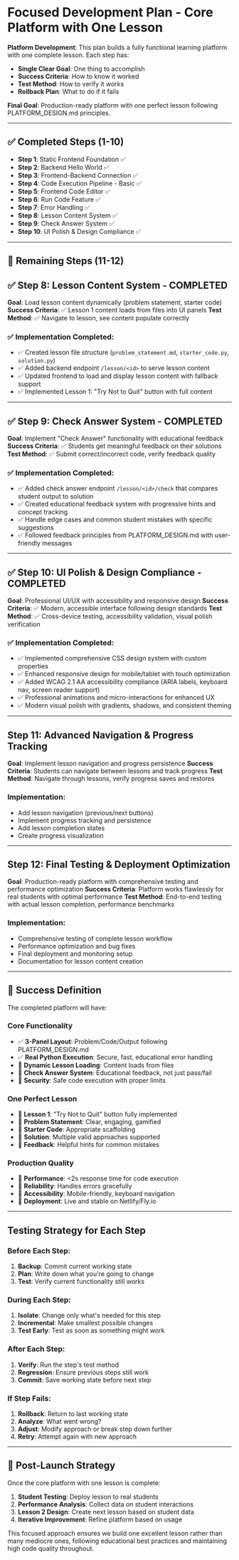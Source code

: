 # Focused Development Plan - Core Platform with One Lesson

**Platform Development**: This plan builds a fully functional learning platform with one complete lesson. Each step has:
- **Single Clear Goal**: One thing to accomplish
- **Success Criteria**: How to know it worked
- **Test Method**: How to verify it works
- **Rollback Plan**: What to do if it fails

**Final Goal**: Production-ready platform with one perfect lesson following PLATFORM_DESIGN.md principles.

---

## ✅ Completed Steps (1-10)

- **Step 1**: Static Frontend Foundation ✅
- **Step 2**: Backend Hello World ✅  
- **Step 3**: Frontend-Backend Connection ✅
- **Step 4**: Code Execution Pipeline - Basic ✅
- **Step 5**: Frontend Code Editor ✅
- **Step 6**: Run Code Feature ✅
- **Step 7**: Error Handling ✅
- **Step 8**: Lesson Content System ✅
- **Step 9**: Check Answer System ✅
- **Step 10**: UI Polish & Design Compliance ✅

---

## 🔄 Remaining Steps (11-12)

## ✅ Step 8: Lesson Content System - COMPLETED
**Goal**: Load lesson content dynamically (problem statement, starter code)
**Success Criteria**: ✅ Lesson 1 content loads from files into UI panels
**Test Method**: ✅ Navigate to lesson, see content populate correctly

### ✅ Implementation Completed:
- ✅ Created lesson file structure (`problem_statement.md`, `starter_code.py`, `solution.py`)
- ✅ Added backend endpoint `/lesson/<id>` to serve lesson content
- ✅ Updated frontend to load and display lesson content with fallback support
- ✅ Implemented Lesson 1: "Try Not to Quit" button with full content

---

## ✅ Step 9: Check Answer System - COMPLETED
**Goal**: Implement "Check Answer" functionality with educational feedback
**Success Criteria**: ✅ Students get meaningful feedback on their solutions
**Test Method**: ✅ Submit correct/incorrect code, verify feedback quality

### ✅ Implementation Completed:
- ✅ Added check answer endpoint `/lesson/<id>/check` that compares student output to solution
- ✅ Created educational feedback system with progressive hints and concept tracking
- ✅ Handle edge cases and common student mistakes with specific suggestions
- ✅ Followed feedback principles from PLATFORM_DESIGN.md with user-friendly messages

---

## ✅ Step 10: UI Polish & Design Compliance - COMPLETED
**Goal**: Professional UI/UX with accessibility and responsive design
**Success Criteria**: ✅ Modern, accessible interface following design standards
**Test Method**: ✅ Cross-device testing, accessibility validation, visual polish verification

### ✅ Implementation Completed:
- ✅ Implemented comprehensive CSS design system with custom properties
- ✅ Enhanced responsive design for mobile/tablet with touch optimization
- ✅ Added WCAG 2.1 AA accessibility compliance (ARIA labels, keyboard nav, screen reader support)
- ✅ Professional animations and micro-interactions for enhanced UX
- ✅ Modern visual polish with gradients, shadows, and consistent theming

---

## Step 11: Advanced Navigation & Progress Tracking
**Goal**: Implement lesson navigation and progress persistence
**Success Criteria**: Students can navigate between lessons and track progress
**Test Method**: Navigate through lessons, verify progress saves and restores

### Implementation:
- Add lesson navigation (previous/next buttons)
- Implement progress tracking and persistence
- Add lesson completion states
- Create progress visualization

---

## Step 12: Final Testing & Deployment Optimization
**Goal**: Production-ready platform with comprehensive testing and performance optimization
**Success Criteria**: Platform works flawlessly for real students with optimal performance
**Test Method**: End-to-end testing with actual lesson completion, performance benchmarks

### Implementation:
- Comprehensive testing of complete lesson workflow
- Performance optimization and bug fixes
- Final deployment and monitoring setup
- Documentation for lesson content creation

---

## 🎯 Success Definition

The completed platform will have:

### Core Functionality
- ✅ **3-Panel Layout**: Problem/Code/Output following PLATFORM_DESIGN.md
- ✅ **Real Python Execution**: Secure, fast, educational error handling
- 🔄 **Dynamic Lesson Loading**: Content loads from files
- 🔄 **Check Answer System**: Educational feedback, not just pass/fail
- 🔄 **Security**: Safe code execution with proper limits

### One Perfect Lesson
- 🔄 **Lesson 1**: "Try Not to Quit" button fully implemented
- 🔄 **Problem Statement**: Clear, engaging, gamified
- 🔄 **Starter Code**: Appropriate scaffolding
- 🔄 **Solution**: Multiple valid approaches supported
- 🔄 **Feedback**: Helpful hints for common mistakes

### Production Quality
- 🔄 **Performance**: <2s response time for code execution
- 🔄 **Reliability**: Handles errors gracefully
- 🔄 **Accessibility**: Mobile-friendly, keyboard navigation
- 🔄 **Deployment**: Live and stable on Netlify/Fly.io

---

## Testing Strategy for Each Step

### Before Each Step:
1. **Backup**: Commit current working state
2. **Plan**: Write down what you're going to change
3. **Test**: Verify current functionality still works

### During Each Step:
1. **Isolate**: Change only what's needed for this step
2. **Incremental**: Make smallest possible changes
3. **Test Early**: Test as soon as something might work

### After Each Step:
1. **Verify**: Run the step's test method
2. **Regression**: Ensure previous steps still work
3. **Commit**: Save working state before next step

### If Step Fails:
1. **Rollback**: Return to last working state
2. **Analyze**: What went wrong?
3. **Adjust**: Modify approach or break step down further
4. **Retry**: Attempt again with new approach

---

## 🚀 Post-Launch Strategy

Once the core platform with one lesson is complete:

1. **Student Testing**: Deploy lesson to real students
2. **Performance Analysis**: Collect data on student interactions
3. **Lesson 2 Design**: Create next lesson based on student data
4. **Iterative Improvement**: Refine platform based on usage

This focused approach ensures we build one excellent lesson rather than many mediocre ones, following educational best practices and maintaining high code quality throughout.